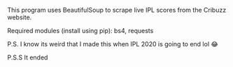 This program uses BeautifulSoup to scrape live IPL scores from the Cribuzz website.

Required modules (install using pip): bs4, requests

P.S. I know its weird that I made this when IPL 2020 is going to end lol 😂

P.S.S It ended
